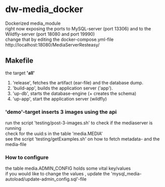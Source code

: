 # dw-media_docker
Dockerized media_module<br>
right now exposing the ports to MySQL-server (port 13306) and to the Wildfly-server (port 18080 and port 19990) <br>
change that by editing the docker-compose.yml-file <br>
http://localhost:18080/MediaServerResteasy/


## Makefile
the target **'all'** <br>

1. 'release', fetches the artifact (ear-file) and the database dump.
2. 'build-app', builds the application server ('app').
3. 'up-db', starts the database-engine (+ creates the schema)
4. 'up-app', start the application server (wildfly)


### 'demo'-target inserts 3 images using the api 
run the script 'testing/post-3-images.sh' to check if the mediaserver is running<br>
check for the uuid:s in the table 'media.MEDIA' <br>
see the script 'testing/getExamples.sh' on how to fetch metadata- and the media-file<br>

### How to configure
the table media.ADMIN_CONFIG holds some vital key/values <br>
if you would like to change the values , update the 'mysql_media-autoload/update-admin_config.sql'-file <br>


